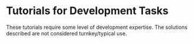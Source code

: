 # Tutorials for Development Tasks

These tutorials require some level of development expertise. The solutions described are not considered turnkey/typical use.
